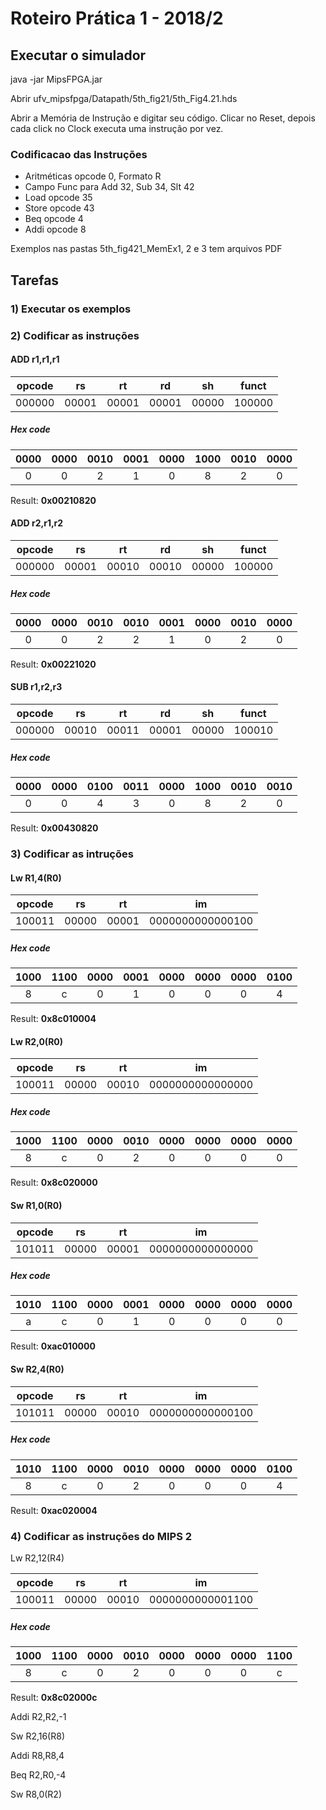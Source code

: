 # Roteiro Prática 1 - 2018/2

## Executar o simulador

java -jar MipsFPGA.jar

Abrir ufv_mipsfpga/Datapath/5th_fig21/5th_Fig4.21.hds

Abrir a Memória de Instrução e digitar seu código.
Clicar no Reset, depois cada click no Clock executa
uma instrução por vez.

### Codificacao das Instruções

* Aritméticas opcode 0, Formato R
* Campo Func para Add 32, Sub 34, Slt 42
* Load opcode 35
* Store opcode 43
* Beq opcode 4
* Addi opcode 8

Exemplos nas pastas 5th_fig421_MemEx1, 2 e 3
tem arquivos PDF

## Tarefas

### 1) Executar os exemplos

### 2) Codificar as instruções

#### ADD r1,r1,r1

| opcode |   rs  |  rt   |   rd  |   sh  |  funct |
|:------:|:-----:|:-----:|:-----:|:-----:|:------:|
| 000000 | 00001 | 00001 | 00001 | 00000 | 100000 |

##### Hex code

| 0000 | 0000 | 0010 | 0001 | 0000 | 1000 | 0010 | 0000 |
|:----:|:----:|:----:|:----:|:----:|:----:|:----:|:----:|
|  0   |  0   |  2   |  1   |  0   |  8   |  2   |  0   |

Result: **0x00210820**

#### ADD r2,r1,r2

| opcode |   rs  |  rt   |   rd  |   sh  |  funct |
|:------:|:-----:|:-----:|:-----:|:-----:|:------:|
| 000000 | 00001 | 00010 | 00010 | 00000 | 100000 |

##### Hex code

| 0000 | 0000 | 0010 | 0010 | 0001 | 0000 | 0010 | 0000 |
|:----:|:----:|:----:|:----:|:----:|:----:|:----:|:----:|
|  0   |  0   |  2   |  2   |  1   |  0   |  2   |  0   |

Result: **0x00221020**

#### SUB r1,r2,r3

| opcode |   rs  |  rt   |   rd  |   sh  |  funct |
|:------:|:-----:|:-----:|:-----:|:-----:|:------:|
| 000000 | 00010 | 00011 | 00001 | 00000 | 100010 |

##### Hex code

| 0000 | 0000 | 0100 | 0011 | 0000 | 1000 | 0010 | 0010 |
|:----:|:----:|:----:|:----:|:----:|:----:|:----:|:----:|
|  0   |  0   |  4   |  3   |  0   |  8   |  2   |  0   |

Result: **0x00430820**

### 3) Codificar as intruções

#### Lw R1,4(R0)

| opcode |   rs  |  rt   |        im        |
|:------:|:-----:|:-----:|:----------------:|
| 100011 | 00000 | 00001 | 0000000000000100 |

##### Hex code

| 1000 | 1100 | 0000 | 0001 | 0000 | 0000 | 0000 | 0100 |
|:----:|:----:|:----:|:----:|:----:|:----:|:----:|:----:|
|  8   |  c   |  0   |  1   |  0   |  0   |  0   |  4   |

Result: **0x8c010004**

#### Lw R2,0(R0)

| opcode |   rs  |  rt   |        im        |
|:------:|:-----:|:-----:|:----------------:|
| 100011 | 00000 | 00010 | 0000000000000000 |

##### Hex code

| 1000 | 1100 | 0000 | 0010 | 0000 | 0000 | 0000 | 0000 |
|:----:|:----:|:----:|:----:|:----:|:----:|:----:|:----:|
|  8   |  c   |  0   |  2   |  0   |  0   |   0  |  0   |

Result: **0x8c020000**

#### Sw R1,0(R0)

| opcode |   rs  |  rt   |        im        |
|:------:|:-----:|:-----:|:----------------:|
| 101011 | 00000 | 00001 | 0000000000000000 |

##### Hex code

| 1010 | 1100 | 0000 | 0001 | 0000 | 0000 | 0000 | 0000 |
|:----:|:----:|:----:|:----:|:----:|:----:|:----:|:----:|
|  a   |  c   |  0   |  1   |  0   |  0   |   0  |  0   |

Result: **0xac010000**

#### Sw R2,4(R0)

| opcode |   rs  |  rt   |        im        |
|:------:|:-----:|:-----:|:----------------:|
| 101011 | 00000 | 00010 | 0000000000000100 |

##### Hex code

| 1010 | 1100 | 0000 | 0010 | 0000 | 0000 | 0000 | 0100 |
|:----:|:----:|:----:|:----:|:----:|:----:|:----:|:----:|
|  8   |  c   |  0   |  2   |  0   |  0   |   0  |  4   |

Result: **0xac020004**

### 4) Codificar as instruções do MIPS 2

Lw R2,12(R4)

| opcode |   rs  |  rt   |        im        |
|:------:|:-----:|:-----:|:----------------:|
| 100011 | 00000 | 00010 | 0000000000001100 |

##### Hex code

| 1000 | 1100 | 0000 | 0010 | 0000 | 0000 | 0000 | 1100 |
|:----:|:----:|:----:|:----:|:----:|:----:|:----:|:----:|
|  8   |  c   |  0   |  2   |  0   |  0   |   0  |  c   |

Result: **0x8c02000c**

Addi R2,R2,-1

Sw R2,16(R8)

Addi R8,R8,4

Beq R2,R0,-4

Sw R8,0(R2)
